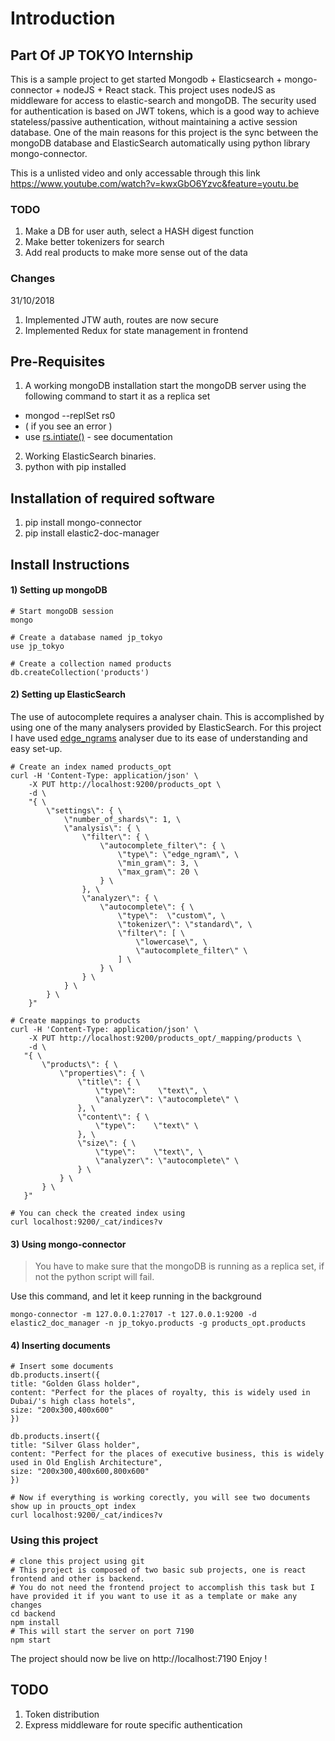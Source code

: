 # Introduction
## Part Of JP TOKYO Internship
This is a sample project to get started Mongodb + Elasticsearch + mongo-connector + nodeJS + React stack. This project uses nodeJS as middleware for access to elastic-search and mongoDB. The security used for authentication is based on JWT tokens, which is a good way to achieve stateless/passive authentication, without maintaining a active session database.
One of the main reasons for this project is the sync between the mongoDB database and ElasticSearch automatically using python library mongo-connector.

This is a unlisted video and only accessable through this link
https://www.youtube.com/watch?v=kwxGbO6Yzvc&feature=youtu.be

### TODO
1) Make a DB for user auth, select a HASH digest function
2) Make better tokenizers for search
3) Add real products to make more sense out of the data

### Changes
31/10/2018
1) Implemented JTW auth, routes are now secure
2) Implemented Redux for state management in frontend

## Pre-Requisites
1) A working mongoDB installation
	start the mongoDB server using the following command to start it as a replica set
 - mongod --replSet rs0
 - ( if you see an error ) 
 - use [rs.intiate()](https://docs.mongodb.com/manual/reference/method/rs.initiate/) - see documentation
2) Working ElasticSearch binaries.
3) python with pip installed

## Installation of required software
1) pip install mongo-connector 
2) pip install elastic2-doc-manager

## Install Instructions
#### 1) Setting up mongoDB

    # Start mongoDB session
    mongo
    
    # Create a database named jp_tokyo 
    use jp_tokyo
	
	# Create a collection named products
	db.createCollection('products')
	

#### 2) Setting up ElasticSearch
The use of autocomplete requires a analyser chain. This is accomplished by using one of the many analysers provided by ElasticSearch. For this project I have used [edge_ngrams](https://en.wikipedia.org/wiki/N-gram) analyser due to its ease of understanding and easy set-up.


    # Create an index named products_opt
    curl -H 'Content-Type: application/json' \
		-X PUT http://localhost:9200/products_opt \
		-d \
		"{ \
			\"settings\": { \
				\"number_of_shards\": 1, \
				\"analysis\": { \
					\"filter\": { \
						\"autocomplete_filter\": { \
							\"type\": \"edge_ngram\", \
							\"min_gram\": 3, \
							\"max_gram\": 20 \
						} \
					}, \
					\"analyzer\": { \
						\"autocomplete\": { \
							\"type\":  \"custom\", \
							\"tokenizer\": \"standard\", \
							\"filter\": [ \
								\"lowercase\", \
								\"autocomplete_filter\" \
							] \
						} \
					} \
				} \
	    	} \
	    }"
	    
    # Create mappings to products
    curl -H 'Content-Type: application/json' \
        -X PUT http://localhost:9200/products_opt/_mapping/products \
        -d \
       "{ \
           \"products\": { \
               \"properties\": { \
                   \"title\": { \
                       \"type\":     \"text\", \
                       \"analyzer\": \"autocomplete\" \
                   }, \
                   \"content\": { \
                       \"type\":    \"text\" \
                   }, \
                   \"size\": { \
                       \"type\":    \"text\", \
                       \"analyzer\": \"autocomplete\" \
                   } \
               } \
           } \
       }"
    
	# You can check the created index using
	curl localhost:9200/_cat/indices?v
	

#### 3) Using mongo-connector

> You have to make sure that the mongoDB is running as a replica set, if
> not the python script will fail.

Use this command, and let it keep running in the background

    mongo-connector -m 127.0.0.1:27017 -t 127.0.0.1:9200 -d elastic2_doc_manager -n jp_tokyo.products -g products_opt.products

#### 4) Inserting documents

	# Insert some documents
	db.products.insert({
    title: "Golden Glass holder",
    content: "Perfect for the places of royalty, this is widely used in Dubai/'s high class hotels",
    size: "200x300,400x600"
    })
	
	db.products.insert({
    title: "Silver Glass holder",
    content: "Perfect for the places of executive business, this is widely used in Old English Architecture",
    size: "200x300,400x600,800x600"
    })
    
	# Now if everything is working corectly, you will see two documents show up in proucts_opt index
	curl localhost:9200/_cat/indices?v

    

### Using this project 

    # clone this project using git
    # This project is composed of two basic sub projects, one is react frontend and other is backend.
    # You do not need the frontend project to accomplish this task but I have provided it if you want to use it as a template or make any changes
    cd backend
    npm install
    # This will start the server on port 7190
    npm start  

The project should now be live on http://localhost:7190
Enjoy !

## TODO
1) Token distribution
2) Express middleware for route specific authentication
